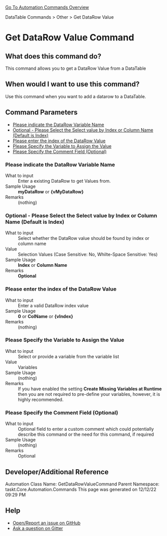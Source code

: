 <!--TITLE: Get DataRow Value Command -->
<!-- SUBTITLE: a command in the DataTable Commands group. -->
[Go To Automation Commands Overview](/automation-commands.md)


DataTable Commands &gt; Other &gt; Get DataRow Value


# Get DataRow Value Command


## What does this command do?
This command allows you to get a DataRow Value from a DataTable


## When would I want to use this command?
Use this command when you want to add a datarow to a DataTable.


## Command Parameters
- [Please indicate the DataRow Variable Name](#param_0)
- [Optional - Please Select the Select value by Index or Column Name (Default is Index)](#param_1)
- [Please enter the index of the DataRow Value](#param_2)
- [Please Specify the Variable to Assign the Value](#param_3)
- [Please Specify the Comment Field (Optional)](#param_4)


<a id="param_0"></a>
### Please indicate the DataRow Variable Name


<dl>
<dt>What to input</dt><dd>Enter a existing DataRow to get Values from.</dd>
<dt>Sample Usage</dt><dd><strong>myDataRow</strong> or <strong>{vMyDataRow}</strong></dd>
<dt>Remarks</dt><dd>(nothing)</dd>
</dl>




<a id="param_1"></a>
### Optional - Please Select the Select value by Index or Column Name (Default is Index)


<dl>
<dt>What to input</dt><dd>Select whether the DataRow value should be found by index or column name</dd>
<dt>Value</dt><dd>Selection Values (Case Sensitive: No, Whilte-Space Sensitive: Yes)</dd>
<dt>Sample Usage</dt><dd><strong>Index</strong> or  <strong>Column Name</strong></dd>
<dt>Remarks</dt><dd><strong>Optional</strong><br></dd>
</dl>




<a id="param_2"></a>
### Please enter the index of the DataRow Value


<dl>
<dt>What to input</dt><dd>Enter a valid DataRow index value</dd>
<dt>Sample Usage</dt><dd><strong>0</strong> or <strong>ColName</strong> or <strong>{vIndex}</strong></dd>
<dt>Remarks</dt><dd>(nothing)</dd>
</dl>




<a id="param_3"></a>
### Please Specify the Variable to Assign the Value


<dl>
<dt>What to input</dt><dd>Select or provide a variable from the variable list</dd>
<dt>Value</dt><dd>Variables</dd>
<dt>Sample Usage</dt><dd>(nothing)</dd>
<dt>Remarks</dt><dd>If you have enabled the setting <strong>Create Missing Variables at Runtime</strong> then you are not required to pre-define your variables, however, it is highly recommended.</dd>
</dl>




<a id="param_4"></a>
### Please Specify the Comment Field (Optional)


<dl>
<dt>What to input</dt><dd>Optional field to enter a custom comment which could potentially describe this command or the need for this command, if required</dd>
<dt>Sample Usage</dt><dd>(nothing)</dd>
<dt>Remarks</dt><dd>Optional</dd>
</dl>




## Developer/Additional Reference
Automation Class Name: GetDataRowValueCommand
Parent Namespace: taskt.Core.Automation.Commands
This page was generated on 12/12/22 09:29 PM


## Help
- [Open/Report an issue on GitHub](https://github.com/rcktrncn/taskt/issues/new)
- [Ask a question on Gitter](https://gitter.im/taskt-rpa/Lobby)
